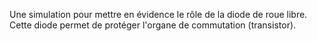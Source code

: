 Une simulation pour mettre en évidence le rôle de la diode de roue libre.
Cette diode permet de protéger l'organe de commutation (transistor).

<!-- AUTEUR : Nicolas LE GUERROUE -->
<!-- DATE : 2023 -->